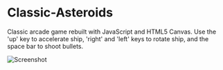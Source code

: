 Classic-Asteroids
=================

Classic arcade game rebuilt with JavaScript and HTML5 Canvas. Use the 'up' key to accelerate ship, 'right' and 'left' keys to rotate ship, and the space bar to shoot bullets.

![Screenshot](https://github.com/esopbaek/esopbaek.github.io/images/Asteroids.PNG)
